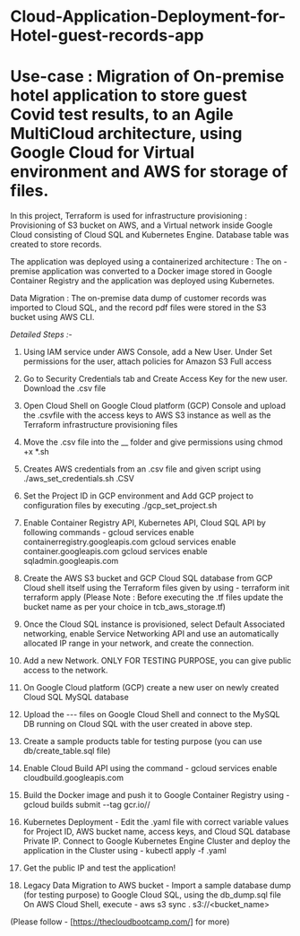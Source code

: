# Cloud-Application-Deployment-for-Hotel-guest-records-app
# Use-case : Migration of On-premise hotel application to store guest Covid test results, to an Agile MultiCloud architecture, using Google Cloud for Virtual environment and AWS for storage of files.

In this project, Terraform is used for infrastructure provisioning : Provisioning of S3 bucket on AWS, and a Virtual network inside Google Cloud consisting of Cloud SQL and Kubernetes Engine. Database table was created to store records.

The application was deployed using a containerized architecture : The on -premise application was converted to a Docker image stored in Google Container Registry and the application was deployed using Kubernetes.

Data Migration : The on-premise data dump of customer records was imported to Cloud SQL, and the record pdf files were stored in the S3 bucket using AWS CLI.


*Detailed Steps :-*

1. Using IAM service under AWS Console, add a New User. Under Set permissions for the user, attach policies for Amazon S3 Full access
2. Go to Security Credentials tab and Create Access Key for the new user. Download the .csv file
3. Open Cloud Shell on Google Cloud platform (GCP) Console and upload the .csvfile with the access keys to AWS S3 instance as well as the Terraform infrastructure provisioning files
4. Move the .csv file into the __ folder and give permissions using chmod +x *.sh
5. Creates AWS credentials from an .csv file and given script using ./aws_set_credentials.sh <KEYS>.CSV
6. Set the Project ID in GCP environment and Add GCP project to configuration files by executing ./gcp_set_project.sh
7. Enable Container Registry API, Kubernetes API, Cloud SQL API by following commands -
gcloud services enable containerregistry.googleapis.com
gcloud services enable container.googleapis.com
gcloud services enable sqladmin.googleapis.com
8. Create the AWS S3 bucket and GCP Cloud SQL database from GCP Cloud shell itself using the Terraform files given by using -
terraform init
terraform apply
(Please Note : Before executing the .tf files update the bucket name as per your choice in tcb_aws_storage.tf)
9. Once the Cloud SQL instance is provisioned, select Default Associated networking, enable Service Networking API and use an automatically allocated IP range in your network, and create the connection.
10. Add a new Network. ONLY FOR TESTING PURPOSE, you can give public access to the network.


11. On Google Cloud platform (GCP) create a new user on newly created Cloud SQL MySQL database
12. Upload the --- files on Google Cloud Shell and connect to the MySQL DB running on Cloud SQL with the user created in above step.
13. Create a sample products table for testing purpose (you can use db/create_table.sql file)
14. Enable Cloud Build API using the command -
gcloud services enable cloudbuild.googleapis.com
15. Build the Docker image and push it to Google Container Registry using -
gcloud builds submit --tag gcr.io/<Project-ID>/<Name>
16. Kubernetes Deployment - Edit the .yaml file with correct variable values for Project ID, AWS bucket name, access keys, and Cloud SQL database Private IP. Connect to Google Kubernetes Engine Cluster and deploy the application in the Cluster using -
kubectl apply -f <filename>.yaml
17. Get the public IP and test the application!

18. Legacy Data Migration to AWS bucket -
Import a sample database dump (for testing purpose) to Google Cloud SQL, using the db_dump.sql file
On AWS Cloud Shell, execute - aws s3 sync . s3://<bucket_name>

(Please follow - [https://thecloudbootcamp.com/] for more)
